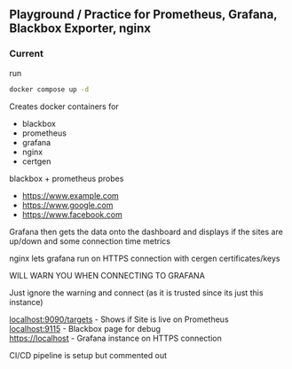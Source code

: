 ## Playground / Practice for Prometheus, Grafana, Blackbox Exporter, nginx

### Current 

run 
```bash
docker compose up -d
```

Creates docker containers for 
  - blackbox
  - prometheus
  - grafana
  - nginx
  - certgen

blackbox + prometheus probes 
  - https://www.example.com
  - https://www.google.com
  - https://www.facebook.com

Grafana then gets the data onto the dashboard and displays if the sites are up/down and some connection time metrics  
  
nginx lets grafana run on HTTPS connection with cergen certificates/keys  
  
WILL WARN YOU WHEN CONNECTING TO GRAFANA  
  
Just ignore the warning and connect (as it is trusted since its just this instance)  

[localhost:9090/targets](localhost:9090/targets) - Shows if Site is live on Prometheus  
[localhost:9115](localhost:9115/) - Blackbox page for debug  
[https://localhost](https://localhost) - Grafana instance on HTTPS connection

CI/CD pipeline is setup but commented out
